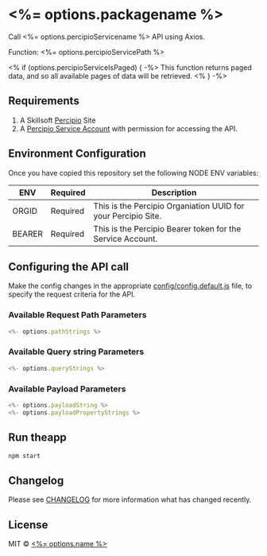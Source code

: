 # <%= options.packagename %>
Call <%= options.percipioServicename %> API using Axios.

Function: <%= options.percipioServicePath %>

<% if (options.percipioServiceIsPaged) { -%>
This function returns paged data, and so all available pages of data will be retrieved.
<% } -%>

## Requirements
1. A Skillsoft [Percipio](https://www.skillsoft.com/platform-solution/percipio/) Site
1. A [Percipio Service Account](https://documentation.skillsoft.com/en_us/pes/3_services/service_accounts/pes_service_accounts.htm) with permission for accessing the API.

## Environment Configuration
Once you have copied this repository set the following NODE ENV variables:

| ENV | Required | Description |
| --- | --- | --- |
| ORGID | Required | This is the Percipio Organiation UUID for your Percipio Site. |
| BEARER | Required | This is the Percipio Bearer token for the Service Account. |

## Configuring the API call
Make the config changes in the appropriate [config/config.default.js](config/config.default.js) file, to specify the request criteria for the API.


### Available Request Path Parameters

```javascript
<%- options.pathStrings %>
```

### Available Query string Parameters
```javascript
<%- options.queryStrings %>
```

### Available Payload Parameters
```javascript
<%- options.payloadString %>
<%- options.payloadPropertyStrings %>
```

## Run theapp

```bash
npm start
```

## Changelog
Please see [CHANGELOG](CHANGELOG.md) for more information what has changed recently.

## License
MIT © [<%= options.name %>](<%= options.email %>)
